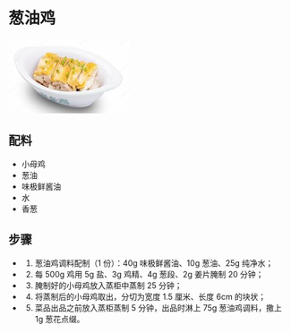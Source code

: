 # 葱油鸡

![葱油鸡](/images/葱油鸡.png)

## 配料

- 小母鸡
- 葱油
- 味极鲜酱油
- 水
- 香葱

## 步骤

- 1. 葱油鸡调料配制（1 份）：40g 味极鲜酱油、10g 葱油、25g 纯净水；
- 2. 每 500g 鸡用 5g 盐、3g 鸡精、4g 葱段、2g 姜片腌制 20 分钟；
- 3. 腌制好的小母鸡放入蒸柜中蒸制 25 分钟；
- 4. 将蒸制后的小母鸡取出，分切为宽度 1.5 厘米、长度 6cm 的块状；
- 5. 菜品出品之前放入蒸柜蒸制 5 分钟，出品时淋上 75g 葱油鸡调料，撒上 1g 葱花点缀。
